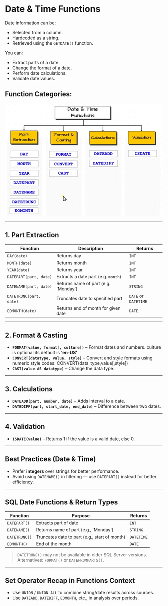 # Date & Time Functions

Date information can be:
- Selected from a column.
- Hardcoded as a string.
- Retrieved using the `GETDATE()` function.

You can:
- Extract parts of a date.
- Change the format of a date.
- Perform date calculations.
- Validate date values.

## Function Categories:

![alt text](image.png)

---

## 1. Part Extraction

| Function       | Description                                    | Returns   |
|----------------|------------------------------------------------|-----------|
| `DAY(date)`     | Returns day                                    | `INT`     |
| `MONTH(date)`   | Returns month                                  | `INT`     |
| `YEAR(date)`    | Returns year                                   | `INT`     |
| `DATEPART(part, date)` | Extracts a date part (e.g. `month`)     | `INT`     |
| `DATENAME(part, date)` | Returns name of part (e.g. 'Monday')   | `STRING`  |
| `DATETRUNC(part, date)` | Truncates date to specified part      | `DATE` or `DATETIME` |
| `EOMONTH(date)` | Returns end of month for given date            | `DATE`    |

---

## 2. Format & Casting

- **`FORMAT(value, format[, culture])`** – Format dates and numbers. culture is optional its default is **'en-US'**
- **`CONVERT(datatype, value, style)`** – Convert and style formats using numeric style codes. CONVERT(data_type,value[,style])
- **`CAST(value AS datatype)`** – Change the data type.

---

## 3. Calculations

- **`DATEADD(part, number, date)`** – Adds interval to a date.
- **`DATEDIFF(part, start_date, end_date)`** – Difference between two dates.

---

## 4. Validation

- **`ISDATE(value)`** – Returns 1 if the value is a valid date, else 0.

---

## Best Practices (Date & Time)

- Prefer **integers** over strings for better performance.
- Avoid using `DATENAME()` in filtering — use `DATEPART()` instead for better efficiency.

---

## SQL Date Functions & Return Types

| Function       | Purpose                                      | Returns     |
|----------------|----------------------------------------------|-------------|
| `DATEPART()`   | Extracts part of date                        | `INT`       |
| `DATENAME()`   | Returns name of part (e.g., 'Monday')        | `STRING`    |
| `DATETRUNC()`  | Truncates date to part (e.g., start of month)| `DATETIME`  |
| `EOMONTH()`    | End of the month                             | `DATE`      |

> `DATETRUNC()` may not be available in older SQL Server versions. Alternatives: `FORMAT()` or `DATEFROMPARTS()`.

---

## Set Operator Recap in Functions Context

- Use `UNION` / `UNION ALL` to combine string/date results across sources.
- Use `DATEADD`, `DATEDIFF`, `EOMONTH`, etc., in analysis over periods.
